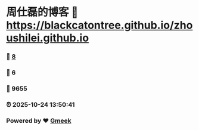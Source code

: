 # 周仕磊的博客 :link: https://blackcatontree.github.io/zhoushilei.github.io 
### :page_facing_up: [8](https://blackcatontree.github.io/zhoushilei.github.io/tag.html) 
### :speech_balloon: 6 
### :hibiscus: 9655 
### :alarm_clock: 2025-10-24 13:50:41 
### Powered by :heart: [Gmeek](https://github.com/Meekdai/Gmeek)
